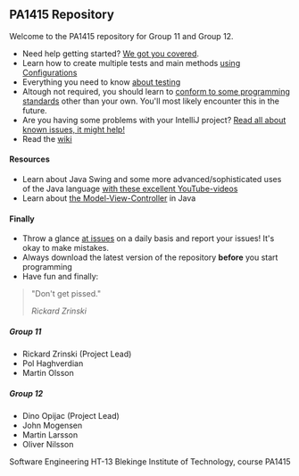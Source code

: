 ## PA1415 Repository

Welcome to the PA1415 repository for Group 11 and Group 12.

* Need help getting started? [We got you covered](https://github.com/devinant/PA1415/wiki/Getting-Started-with-IntelliJ).
* Learn how to create multiple tests and main methods [using Configurations](https://github.com/devinant/PA1415/wiki/Configurations-in-IntelliJ)
* Everything you need to know [about testing](https://github.com/devinant/PA1415/wiki/Testing-with-IntelliJ)
* Altough not required, you should learn to [conform to some programming standards](https://github.com/devinant/PA1415/wiki/Conventions) other than your own. You'll most likely encounter this in the future.
* Are you having some problems with your IntelliJ project? [Read all about known issues, it might help!](https://github.com/devinant/PA1415/wiki/Known-Issues-(IntelliJ))
* Read the [wiki](https://github.com/devinant/PA1415/wiki)


#### Resources
* Learn about Java Swing and some more advanced/sophisticated uses of the Java language [with these excellent YouTube-videos](https://www.youtube.com/user/OverG88/videos)
* Learn about [the Model-View-Controller](https://www.youtube.com/watch?v=dTVVa2gfht8) in Java


#### Finally
* Throw a glance [at issues](https://github.com/devinant/PA1415/issues) on a daily basis and report your issues! It's okay to make mistakes.
* Always download the latest version of the repository __before__ you start programming
* Have fun and finally:

> "Don't get pissed."
>
> _Rickard Zrinski_

##### Group 11
* Rickard Zrinski (Project Lead)
* Pol Haghverdian
* Martin Olsson

##### Group 12
* Dino Opijac (Project Lead)
* John Mogensen
* Martin Larsson
* Oliver Nilsson

Software Engineering HT-13
Blekinge Institute of Technology, course PA1415
